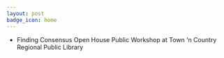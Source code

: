 ```yaml
---
layout: post
badge_icon: home
---
```


* Finding Consensus Open House Public Workshop at Town ‘n Country Regional Public Library
